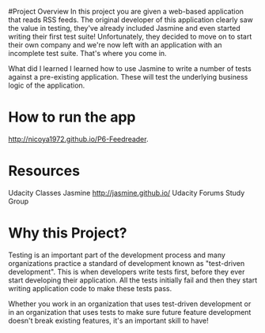 #Project Overview
In this project you are given a web-based application that reads RSS feeds. The original developer of this application clearly saw the value in testing, they've already included Jasmine and even started writing their first test suite! Unfortunately, they decided to move on to start their own company and we're now left with an application with an incomplete test suite. That's where you come in.

What did I learned
I learned how to use Jasmine to write a number of tests against a pre-existing application. These will test the underlying business logic of the application. 

# How to run the app
http://nicoya1972.github.io/P6-Feedreader.


# Resources
Udacity Classes 
Jasmine http://jasmine.github.io/ 
Udacity Forums 
Study Group

# Why this Project?

Testing is an important part of the development process and many organizations practice a standard of development known as "test-driven development". This is when developers write tests first, before they ever start developing their application. All the tests initially fail and then they start writing application code to make these tests pass.

Whether you work in an organization that uses test-driven development or in an organization that uses tests to make sure future feature development doesn't break existing features, it's an important skill to have!





